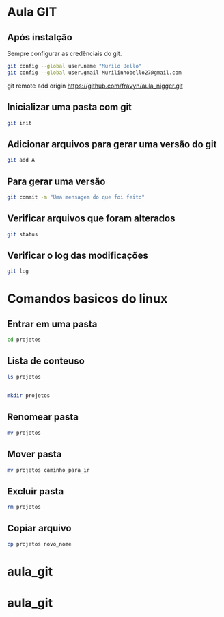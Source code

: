 # Aula GIT
 
## Após instalção
Sempre configurar as credênciais do git.
 
```bash
git config --global user.name "Murilo Bello"
git config --global user.gmail Murilinhobello27@gmail.com
```
 git remote add origin https://github.com/fravyn/aula_nigger.git
## Inicializar uma pasta com git
```bash
git init
```
 
## Adicionar arquivos para gerar uma versão do git
 
```bash
git add A
```
 
## Para gerar uma versão
 
```bash
git commit -m "Uma mensagem do que foi feito"
```
 
## Verificar arquivos que foram alterados
 
```bash
git status
```
 
## Verificar o log das modificações
 
```bash
git log
```
 
# Comandos basicos do linux
 
## Entrar em uma pasta
```bash
cd projetos
```
## Lista de conteuso
```bash
ls projetos
```
##
```bash
mkdir projetos
```
## Renomear pasta
```bash
mv projetos
```
## Mover pasta
```bash
mv projetos caminho_para_ir
```
## Excluir pasta
```bash
rm projetos
```
## Copiar arquivo
```bash
cp projetos novo_nome
```
 
 # aula_git
# aula_git
 